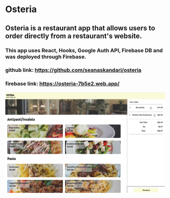 # Osteria

## Osteria is a restaurant app that allows users to order directly from a restaurant's website.

### This app uses React, Hooks, Google Auth API, Firebase DB and was deployed through Firebase.
### github link: https://github.com/seanaskandari/osteria
### firebase link: https://osteria-7b5e2.web.app/


![](images/Osteria-Homepage.png)
